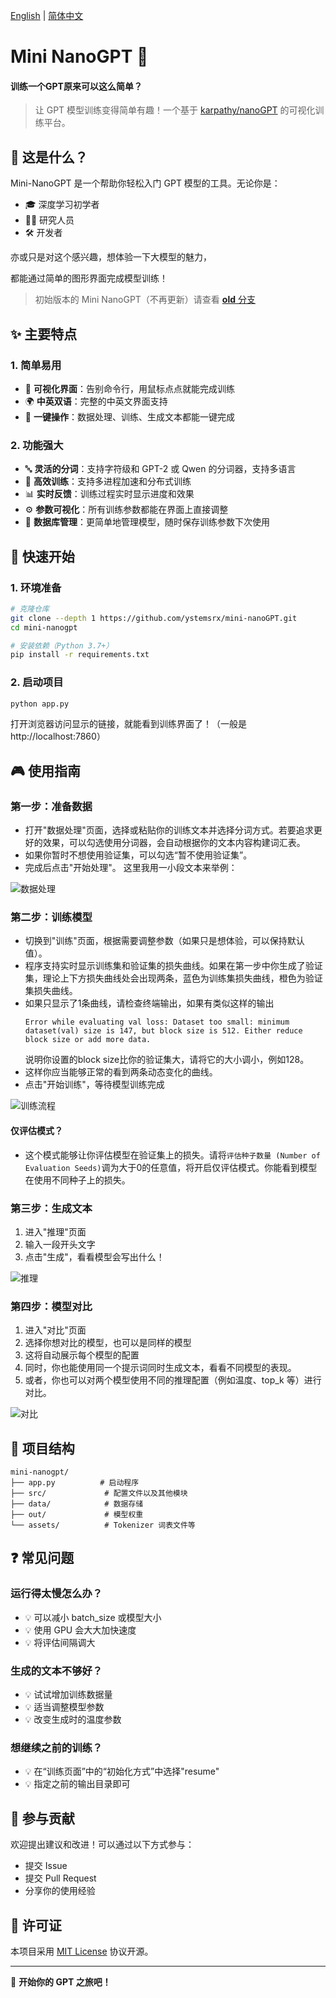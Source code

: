 [English](https://github.com/ystemsrx/mini-nanoGPT) | [简体中文](README.zh.md)

# Mini NanoGPT 🚀

#### 训练一个GPT原来可以这么简单？

> 让 GPT 模型训练变得简单有趣！一个基于 [karpathy/nanoGPT](https://github.com/karpathy/nanoGPT) 的可视化训练平台。

## 📖 这是什么？

Mini-NanoGPT 是一个帮助你轻松入门 GPT 模型的工具。无论你是：
- 🎓 深度学习初学者
- 👨‍🔬 研究人员
- 🛠️ 开发者

亦或只是对这个感兴趣，想体验一下大模型的魅力，

都能通过简单的图形界面完成模型训练！

> 初始版本的 Mini NanoGPT（不再更新）请查看 [**old** 分支](https://github.com/ystemsrx/mini-nanoGPT/tree/old)

## ✨ 主要特点

### 1. 简单易用
- 📱 **可视化界面**：告别命令行，用鼠标点点就能完成训练
- 🌍 **中英双语**：完整的中英文界面支持
- 🎯 **一键操作**：数据处理、训练、生成文本都能一键完成

### 2. 功能强大
- 🔤 **灵活的分词**：支持字符级和 GPT-2 或 Qwen 的分词器，支持多语言
- 🚄 **高效训练**：支持多进程加速和分布式训练
- 📊 **实时反馈**：训练过程实时显示进度和效果
- ⚙️ **参数可视化**：所有训练参数都能在界面上直接调整
- 🧩 **数据库管理**：更简单地管理模型，随时保存训练参数下次使用

## 🚀 快速开始

### 1. 环境准备
```bash
# 克隆仓库
git clone --depth 1 https://github.com/ystemsrx/mini-nanoGPT.git
cd mini-nanogpt

# 安装依赖（Python 3.7+）
pip install -r requirements.txt
```

### 2. 启动项目
```bash
python app.py
```
打开浏览器访问显示的链接，就能看到训练界面了！（一般是 http://localhost:7860）

## 🎮 使用指南

### 第一步：准备数据
- 打开"数据处理"页面，选择或粘贴你的训练文本并选择分词方式。若要追求更好的效果，可以勾选使用分词器，会自动根据你的文本内容构建词汇表。
- 如果你暂时不想使用验证集，可以勾选“暂不使用验证集”。
- 完成后点击"开始处理"。
这里我用一小段文本来举例：

![数据处理](https://github.com/ystemsrx/mini-nanoGPT/blob/master/assets/zh_data_process.png?raw=true)

### 第二步：训练模型
- 切换到"训练"页面，根据需要调整参数（如果只是想体验，可以保持默认值）。
- 程序支持实时显示训练集和验证集的损失曲线。如果在第一步中你生成了验证集，理论上下方损失曲线处会出现两条，蓝色为训练集损失曲线，橙色为验证集损失曲线。
- 如果只显示了1条曲线，请检查终端输出，如果有类似这样的输出
  ```
  Error while evaluating val loss: Dataset too small: minimum dataset(val) size is 147, but block size is 512. Either reduce block size or add more data.
  ```
  说明你设置的block size比你的验证集大，请将它的大小调小，例如128。
- 这样你应当能够正常的看到两条动态变化的曲线。
- 点击"开始训练"，等待模型训练完成

![训练流程](https://github.com/ystemsrx/mini-nanoGPT/blob/master/assets/zh_train.png?raw=true)

#### 仅评估模式？
- 这个模式能够让你评估模型在验证集上的损失。请将`评估种子数量 (Number of Evaluation Seeds)`调为大于0的任意值，将开启仅评估模式。你能看到模型在使用不同种子上的损失。

### 第三步：生成文本
1. 进入"推理"页面
2. 输入一段开头文字
3. 点击"生成"，看看模型会写出什么！

![推理](https://github.com/ystemsrx/mini-nanoGPT/blob/master/assets/zh_inference.png?raw=true)

### 第四步：模型对比
1. 进入"对比"页面
2. 选择你想对比的模型，也可以是同样的模型
3. 这将自动展示每个模型的配置
4. 同时，你也能使用同一个提示词同时生成文本，看看不同模型的表现。
4. 或者，你也可以对两个模型使用不同的推理配置（例如温度、top_k 等）进行对比。

![对比](https://github.com/ystemsrx/mini-nanoGPT/blob/master/assets/zh_comparison.png?raw=true)

## 📁 项目结构
```
mini-nanogpt/
├── app.py          # 启动程序
├── src/             # 配置文件以及其他模块
├── data/            # 数据存储
├── out/             # 模型权重
└── assets/          # Tokenizer 词表文件等
```

## ❓ 常见问题

### 运行得太慢怎么办？
- 💡 可以减小 batch_size 或模型大小
- 💡 使用 GPU 会大大加快速度
- 💡 将评估间隔调大

### 生成的文本不够好？
- 💡 试试增加训练数据量
- 💡 适当调整模型参数
- 💡 改变生成时的温度参数

### 想继续之前的训练？
- 💡 在“训练页面”中的“初始化方式”中选择"resume"
- 💡 指定之前的输出目录即可

## 🤝 参与贡献
欢迎提出建议和改进！可以通过以下方式参与：
- 提交 Issue
- 提交 Pull Request
- 分享你的使用经验

## 📝 许可证
本项目采用 [MIT License](LICENSE) 协议开源。

---

🎉 **开始你的 GPT 之旅吧！**
